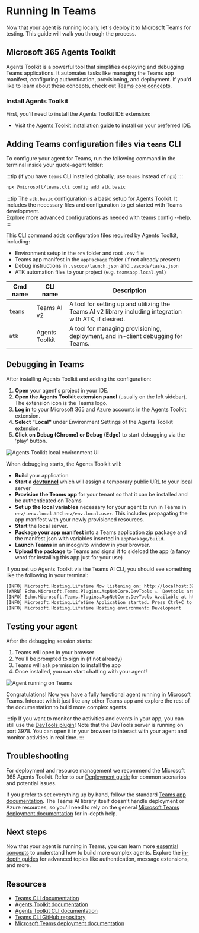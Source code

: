 # Running In Teams

Now that your agent is running locally, let's deploy it to Microsoft Teams for testing. This guide will walk you through the process.

## Microsoft 365 Agents Toolkit

Agents Toolkit is a powerful tool that simplifies deploying and debugging Teams applications. It automates tasks like managing the Teams app manifest, configuring authentication, provisioning, and deployment. If you'd like to learn about these concepts, check out [Teams core concepts](/teams/core-concepts).

### Install Agents Toolkit 

First, you'll need to install the Agents Toolkit IDE extension:

- Visit the [Agents Toolkit installation guide](https://learn.microsoft.com/en-us/microsoftteams/platform/toolkit/install-teams-toolkit) to install on your preferred IDE.

## Adding Teams configuration files via `teams` CLI

To configure your agent for Teams, run the following command in the terminal inside your quote-agent folder:

:::tip
(if you have `teams` CLI installed globally, use `teams` instead of `npx`)
:::

```bash
npx @microsoft/teams.cli config add atk.basic
```

:::tip
The `atk.basic` configuration is a basic setup for Agents Toolkit. It includes the necessary files and configuration to get started with Teams development.<br/>
Explore more advanced configurations as needed with teams config --help.<br />
:::

This [CLI](/developer-tools/cli) command adds configuration files required by Agents Toolkit, including:

- Environment setup in the `env` folder and root `.env` file
- Teams app manifest in the `appPackage` folder (if not already present)
- Debug instructions in `.vscode/launch.json` and `.vscode/tasks.json`
- ATK automation files to your project (e.g. `teamsapp.local.yml`)

| Cmd name   | CLI name      | Description                                                                                                                                        |
| ---------- | ------------- | -------------------------------------------------------------------------------------------------------------------------------------------------- |
| `teams`    | Teams AI v2   | A tool for setting up and utilizing the Teams AI v2 library including integration with ATK, if desired.                                            |
| `atk` | Agents Toolkit | A tool for managing provisioning, deployment, and in-client debugging for Teams. |

## Debugging in Teams

After installing Agents Toolkit and adding the configuration:

1. **Open** your agent's project in your IDE.
2. **Open the Agents Toolkit extension panel** (usually on the left sidebar). The extension icon is the Teams logo.
3. **Log in** to your Microsoft 365 and Azure accounts in the Agents Toolkit extension.
4. **Select "Local"** under Environment Settings of the Agents Toolkit extension.
5. **Click on Debug (Chrome) or Debug (Edge)** to start debugging via the 'play' button.

![Agents Toolkit local environment UI](/screenshots/agents-toolkit.png)

When debugging starts, the Agents Toolkit will:

- **Build** your application
- **Start a [devtunnel](/teams/core-concepts#devtunnel)** which will assign a temporary public URL to your local server
- **Provision the Teams app** for your tenant so that it can be installed and be authenticated on Teams
- **Set up the local variables** necessary for your agent to run in Teams in `env/.env.local` and `env/env.local.user`. This includes propagating the app manifest with your newly provisioned resources.
- **Start** the local server.
- **Package your app manifest** into a Teams application zip package and the manifest json with variables inserted in `appPackage/build`.
- **Launch Teams** in an incognito window in your browser.
- **Upload the package** to Teams and signal it to sideload the app (a fancy word for installing this app just for your use)

If you set up Agents Toolkit via the Teams AI CLI, you should see something like the following in your terminal:


```sh
[INFO] Microsoft.Hosting.Lifetime Now listening on: http://localhost:3978
[WARN] Echo.Microsoft.Teams.Plugins.AspNetCore.DevTools ⚠️  Devtools are not secure and should not be used production environments ⚠️
[INFO] Echo.Microsoft.Teams.Plugins.AspNetCore.DevTools Available at http://localhost:3978/devtools
[INFO] Microsoft.Hosting.Lifetime Application started. Press Ctrl+C to shut down.
[INFO] Microsoft.Hosting.Lifetime Hosting environment: Development
```


## Testing your agent

After the debugging session starts:

1. Teams will open in your browser
2. You'll be prompted to sign in (if not already)
3. Teams will ask permission to install the app
4. Once installed, you can start chatting with your agent!

![Agent running on Teams](/screenshots/example-on-teams.png)

Congratulations! Now you have a fully functional agent running in Microsoft Teams. Interact with it just like any other Teams app and explore the rest of the documentation to build more complex agents.

:::tip
If you want to monitor the activities and events in your app, you can still use the [DevTools plugin](/developer-tools/devtools)! Note that the DevTools server is running on port 3978. You can open it in your browser to interact with your agent and monitor activities in real time.
:::

## Troubleshooting

For deployment and resource management we recommend the Microsoft 365 Agents Toolkit. Refer to our [Deployment guide](./deployment-guide.md) for common scenarios and potential issues. 

If you prefer to set everything up by hand, follow the standard [Teams app documentation](https://learn.microsoft.com/en-us/microsoftteams/platform/concepts/deploy-and-publish/apps-publish-overview). The Teams AI library itself doesn't handle deployment or Azure resources, so you'll need to rely on the general [Microsoft Teams deployment documentation](https://learn.microsoft.com/en-us/microsoftteams/deploy-overview) for in-depth help.

## Next steps

Now that your agent is running in Teams, you can learn more [essential concepts](../../essentials) to understand how to build more complex agents. Explore the [in-depth guides](../../in-depth-guides) for advanced topics like authentication, message extensions, and more.

## Resources

- [Teams CLI documentation](/developer-tools/cli)
- [Agents Toolkit documentation](https://learn.microsoft.com/en-us/microsoft-365/developer/overview-m365-agents-toolkit?toc=%2Fmicrosoftteams%2Fplatform%2Ftoc.json&bc=%2Fmicrosoftteams%2Fplatform%2Fbreadcrumb%2Ftoc.json)
- [Agents Toolkit CLI documentation](https://learn.microsoft.com/en-us/microsoftteams/platform/toolkit/microsoft-365-agents-toolkit-cli)
- [Teams CLI GitHub repository](https://github.com/OfficeDev/Teams-Toolkit)
- [Microsoft Teams deployment documentation](https://learn.microsoft.com/en-us/microsoftteams/deploy-overview)
